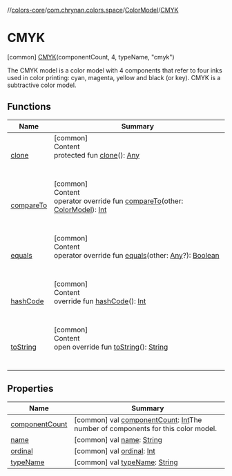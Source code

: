 //[colors-core](../../../../index.md)/[com.chrynan.colors.space](../../index.md)/[ColorModel](../index.md)/[CMYK](index.md)



# CMYK  
 [common] [CMYK](index.md)(componentCount, 4, typeName, "cmyk")  


The CMYK model is a color model with 4 components that refer to four inks used in color printing: cyan, magenta, yellow and black (or key). CMYK is a subtractive color model.

   


## Functions  
  
|  Name |  Summary | 
|---|---|
| <a name="kotlin/Enum/clone/#/PointingToDeclaration/"></a>[clone](../../-render-intent/-a-b-s-o-l-u-t-e/index.md#%5Bkotlin%2FEnum%2Fclone%2F%23%2FPointingToDeclaration%2F%5D%2FFunctions%2F988389714)| <a name="kotlin/Enum/clone/#/PointingToDeclaration/"></a>[common]  <br>Content  <br>protected fun [clone](../../-render-intent/-a-b-s-o-l-u-t-e/index.md#%5Bkotlin%2FEnum%2Fclone%2F%23%2FPointingToDeclaration%2F%5D%2FFunctions%2F988389714)(): [Any](https://kotlinlang.org/api/latest/jvm/stdlib/kotlin/-any/index.html)  <br><br><br>|
| <a name="kotlin/Enum/compareTo/#com.chrynan.colors.space.ColorModel/PointingToDeclaration/"></a>[compareTo](index.md#%5Bkotlin%2FEnum%2FcompareTo%2F%23com.chrynan.colors.space.ColorModel%2FPointingToDeclaration%2F%5D%2FFunctions%2F988389714)| <a name="kotlin/Enum/compareTo/#com.chrynan.colors.space.ColorModel/PointingToDeclaration/"></a>[common]  <br>Content  <br>operator override fun [compareTo](index.md#%5Bkotlin%2FEnum%2FcompareTo%2F%23com.chrynan.colors.space.ColorModel%2FPointingToDeclaration%2F%5D%2FFunctions%2F988389714)(other: [ColorModel](../index.md)): [Int](https://kotlinlang.org/api/latest/jvm/stdlib/kotlin/-int/index.html)  <br><br><br>|
| <a name="kotlin/Enum/equals/#kotlin.Any?/PointingToDeclaration/"></a>[equals](../../-render-intent/-a-b-s-o-l-u-t-e/index.md#%5Bkotlin%2FEnum%2Fequals%2F%23kotlin.Any%3F%2FPointingToDeclaration%2F%5D%2FFunctions%2F988389714)| <a name="kotlin/Enum/equals/#kotlin.Any?/PointingToDeclaration/"></a>[common]  <br>Content  <br>operator override fun [equals](../../-render-intent/-a-b-s-o-l-u-t-e/index.md#%5Bkotlin%2FEnum%2Fequals%2F%23kotlin.Any%3F%2FPointingToDeclaration%2F%5D%2FFunctions%2F988389714)(other: [Any](https://kotlinlang.org/api/latest/jvm/stdlib/kotlin/-any/index.html)?): [Boolean](https://kotlinlang.org/api/latest/jvm/stdlib/kotlin/-boolean/index.html)  <br><br><br>|
| <a name="kotlin/Enum/hashCode/#/PointingToDeclaration/"></a>[hashCode](../../-render-intent/-a-b-s-o-l-u-t-e/index.md#%5Bkotlin%2FEnum%2FhashCode%2F%23%2FPointingToDeclaration%2F%5D%2FFunctions%2F988389714)| <a name="kotlin/Enum/hashCode/#/PointingToDeclaration/"></a>[common]  <br>Content  <br>override fun [hashCode](../../-render-intent/-a-b-s-o-l-u-t-e/index.md#%5Bkotlin%2FEnum%2FhashCode%2F%23%2FPointingToDeclaration%2F%5D%2FFunctions%2F988389714)(): [Int](https://kotlinlang.org/api/latest/jvm/stdlib/kotlin/-int/index.html)  <br><br><br>|
| <a name="kotlin/Enum/toString/#/PointingToDeclaration/"></a>[toString](../../-render-intent/-a-b-s-o-l-u-t-e/index.md#%5Bkotlin%2FEnum%2FtoString%2F%23%2FPointingToDeclaration%2F%5D%2FFunctions%2F988389714)| <a name="kotlin/Enum/toString/#/PointingToDeclaration/"></a>[common]  <br>Content  <br>open override fun [toString](../../-render-intent/-a-b-s-o-l-u-t-e/index.md#%5Bkotlin%2FEnum%2FtoString%2F%23%2FPointingToDeclaration%2F%5D%2FFunctions%2F988389714)(): [String](https://kotlinlang.org/api/latest/jvm/stdlib/kotlin/-string/index.html)  <br><br><br>|


## Properties  
  
|  Name |  Summary | 
|---|---|
| <a name="com.chrynan.colors.space/ColorModel.CMYK/componentCount/#/PointingToDeclaration/"></a>[componentCount](component-count.md)| <a name="com.chrynan.colors.space/ColorModel.CMYK/componentCount/#/PointingToDeclaration/"></a> [common] val [componentCount](component-count.md): [Int](https://kotlinlang.org/api/latest/jvm/stdlib/kotlin/-int/index.html)The number of components for this color model.   <br>|
| <a name="com.chrynan.colors.space/ColorModel.CMYK/name/#/PointingToDeclaration/"></a>[name](name.md)| <a name="com.chrynan.colors.space/ColorModel.CMYK/name/#/PointingToDeclaration/"></a> [common] val [name](name.md): [String](https://kotlinlang.org/api/latest/jvm/stdlib/kotlin/-string/index.html)   <br>|
| <a name="com.chrynan.colors.space/ColorModel.CMYK/ordinal/#/PointingToDeclaration/"></a>[ordinal](ordinal.md)| <a name="com.chrynan.colors.space/ColorModel.CMYK/ordinal/#/PointingToDeclaration/"></a> [common] val [ordinal](ordinal.md): [Int](https://kotlinlang.org/api/latest/jvm/stdlib/kotlin/-int/index.html)   <br>|
| <a name="com.chrynan.colors.space/ColorModel.CMYK/typeName/#/PointingToDeclaration/"></a>[typeName](type-name.md)| <a name="com.chrynan.colors.space/ColorModel.CMYK/typeName/#/PointingToDeclaration/"></a> [common] val [typeName](type-name.md): [String](https://kotlinlang.org/api/latest/jvm/stdlib/kotlin/-string/index.html)   <br>|


